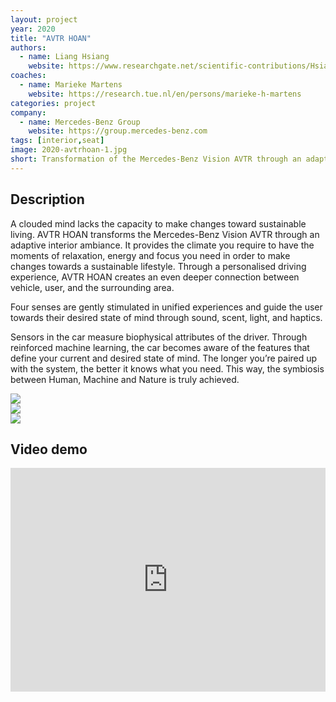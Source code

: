 ```yaml
---
layout: project
year: 2020
title: "AVTR HOAN"
authors:
  - name: Liang Hsiang
    website: https://www.researchgate.net/scientific-contributions/Hsiang-Fa-Liang-38636501
coaches:
  - name: Marieke Martens
    website: https://research.tue.nl/en/persons/marieke-h-martens
categories: project
company:
  - name: Mercedes-Benz Group
    website: https://group.mercedes-benz.com
tags: [interior,seat]
image: 2020-avtrhoan-1.jpg
short: Transformation of the Mercedes-Benz Vision AVTR through an adaptive interior ambiance.
---
```


## Description
A clouded mind lacks the capacity to make changes toward sustainable living. AVTR HOAN transforms the Mercedes-Benz Vision AVTR through an adaptive interior ambiance. It provides the climate you require to have the moments of relaxation, energy and focus you need in order to make changes towards a sustainable lifestyle. Through a personalised driving experience, AVTR HOAN creates an even deeper connection between vehicle, user, and the surrounding area.

Four senses are gently stimulated in unified experiences and guide the user towards their desired state of mind through sound, scent, light, and haptics.

Sensors in the car measure biophysical attributes of the driver. Through reinforced machine learning, the car becomes aware of the features that define your current and desired state of mind. The longer you’re paired up with the system, the better it knows what you need. This way, the symbiosis between Human, Machine and Nature is truly achieved.

<div class="project-image">
  <img src="/assets/img/2020-avtrhoan-2.jpg">
</div>
<div class="project-image">
  <img src="/assets/img/2020-avtrhoan-3.jpg">
</div>
<div class="project-image">
  <img src="/assets/img/2020-avtrhoan-4.jpg">
</div>

## Video demo
<iframe style="display:inline-block; border:0px solid #FFF; width: 100%; height: 358px" src="https://www.youtube.com/embed/xfDjFbanaxc?playlist=xfDjFbanaxc&loop=1&autoplay=1&mute=1" frameborder="0" allowfullscreen></iframe>
